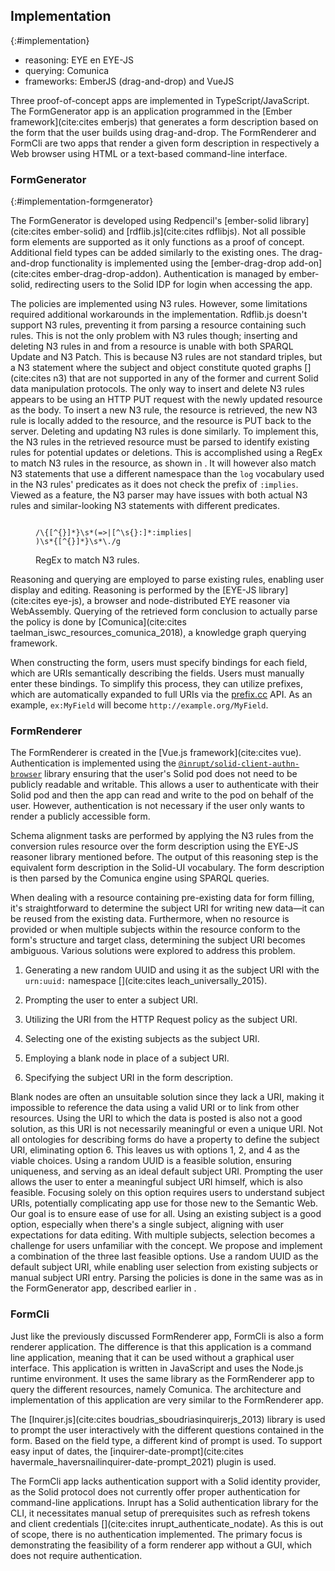 ## Implementation
{:#implementation}

- reasoning: EYE en EYE-JS
- querying: Comunica
- frameworks: EmberJS (drag-and-drop) and VueJS

Three proof-of-concept apps are implemented in TypeScript/JavaScript.
The FormGenerator app is an application programmed in the [Ember framework](cite:cites emberjs) that generates a form description based on the form that the user builds using drag-and-drop.
The FormRenderer and FormCli are two apps that render a given form description in respectively a Web browser using HTML or a text-based command-line interface.

### FormGenerator
{:#implementation-formgenerator}

The FormGenerator is developed using Redpencil's [ember-solid library](cite:cites ember-solid) and [rdflib.js](cite:cites rdflibjs).
Not all possible form elements are supported as it only functions as a proof of concept.
Additional field types can be added similarly to the existing ones.
The drag-and-drop functionality is implemented using the [ember-drag-drop add-on](cite:cites ember-drag-drop-addon).
Authentication is managed by ember-solid, redirecting users to the Solid IDP for login when accessing the app.

The policies are implemented using N3 rules.
However, some limitations required additional workarounds in the implementation.
Rdflib.js doesn't support N3 rules, preventing it from parsing a resource containing such rules.
This is not the only problem with N3 rules though; inserting and deleting N3 rules in and from a resource is unable with both SPARQL Update and N3 Patch.
This is because N3 rules are not standard triples, but a N3 statement where the subject and object constitute quoted graphs [](cite:cites n3) that are not supported in any of the former and current Solid data manipulation protocols.
The only way to insert and delete N3 rules appears to be using an HTTP PUT request with the newly updated resource as the body.
To insert a new N3 rule, the resource is retrieved, the new N3 rule is locally added to the resource, and the resource is PUT back to the server.
Deleting and updating N3 rules is done similarly.
To implement this, the N3 rules in the retrieved resource must be parsed to identify existing rules for potential updates or deletions.
This is accomplished using a RegEx to match N3 rules in the resource, as shown in [](#lst:match-n3-rules-regex).
It will however also match N3 statements that use a different namespace than the `log` vocabulary used in the N3 rules' predicates as it does not check the prefix of `:implies`.
Viewed as a feature, the N3 parser may have issues with both actual N3 rules and similar-looking N3 statements with different predicates.

<figure id="lst:match-n3-rules-regex" class="listing">
<pre><code>
/\{[^{}]*}\s*(=>|[^\s{}:]*:implies|
<http:\/\/www.w3.org\/2000\/10\/swap\/log#implies>)\s*{[^{}]*}\s*\./g
</code></pre>
<figcaption markdown="block">
RegEx to match N3 rules.
</figcaption>
</figure>

Reasoning and querying are employed to parse existing rules, enabling user display and editing.
Reasoning is performed by the [EYE-JS library](cite:cites eye-js), a browser and node-distributed EYE reasoner via WebAssembly.
Querying of the retrieved form conclusion to actually parse the policy is done by [Comunica](cite:cites taelman_iswc_resources_comunica_2018), a knowledge graph querying framework.

When constructing the form, users must specify bindings for each field, which are URIs semantically describing the fields.
Users must manually enter these bindings. To simplify this process, they can utilize prefixes, which are automatically expanded to full URIs via the [prefix.cc](https://prefix.cc) API.
As an example, `ex:MyField` will become `http://example.org/MyField`.


### FormRenderer

The FormRenderer is created in the [Vue.js framework](cite:cites vue).
Authentication is implemented using the [`@inrupt/solid-client-authn-browser`](https://www.npmjs.com/package/@inrupt/solid-client-authn-browser) library ensuring that the user's Solid pod does not need to be publicly readable and writable.
This allows a user to authenticate with their Solid pod and then the app can read and write to the pod on behalf of the user.
However, authentication is not necessary if the user only wants to render a publicly accessible form.

Schema alignment tasks are performed by applying the N3 rules from the conversion rules resource over the form description using the EYE-JS reasoner library mentioned before.
The output of this reasoning step is the equivalent form description in the Solid-UI vocabulary.
The form description is then parsed by the Comunica engine using SPARQL queries.

When dealing with a resource containing pre-existing data for form filling, it's straightforward to determine the subject URI for writing new data—it can be reused from the existing data.
Furthermore, when no resource is provided or when multiple subjects within the resource conform to the form's structure and target class, determining the subject URI becomes ambiguous.
Various solutions were explored to address this problem.

1. Generating a new random UUID and using it as the subject URI with the `urn:uuid:` namespace [](cite:cites leach_universally_2015).

2. Prompting the user to enter a subject URI.

3. Utilizing the URI from the HTTP Request policy as the subject URI.

4. Selecting one of the existing subjects as the subject URI.

5. Employing a blank node in place of a subject URI.

6. Specifying the subject URI in the form description.

Blank nodes are often an unsuitable solution since they lack a URI, making it impossible to reference the data using a valid URI or to link from other resources.
Using the URI to which the data is posted is also not a good solution, as this URI is not necessarily meaningful or even a unique URI.
Not all ontologies for describing forms do have a property to define the subject URI, eliminating option 6.
This leaves us with options 1, 2, and 4 as the viable choices.
Using a random UUID is a feasible solution, ensuring uniqueness, and serving as an ideal default subject URI.
Prompting the user allows the user to enter a meaningful subject URI himself, which is also feasible.
Focusing solely on this option requires users to understand subject URIs, potentially complicating app use for those new to the Semantic Web. Our goal is to ensure ease of use for all.
Using an existing subject is a good option, especially when there's a single subject, aligning with user expectations for data editing.
With multiple subjects, selection becomes a challenge for users unfamiliar with the concept.
We propose and implement a combination of the three last feasible options.
Use a random UUID as the default subject URI, while enabling user selection from existing subjects or manual subject URI entry.
Parsing the policies is done in the same was as in the FormGenerator app, described earlier in [](#implementation-formgenerator).

### FormCli

Just like the previously discussed FormRenderer app, FormCli is also a form renderer application.
The difference is that this application is a command line application, meaning that it can be used without a graphical user interface.
This application is written in JavaScript and uses the Node.js runtime environment.
It uses the same library as the FormRenderer app to query the different resources, namely Comunica.
The architecture and implementation of this application are very similar to the FormRenderer app.

The [Inquirer.js](cite:cites boudrias_sboudriasinquirerjs_2013) library is used to prompt the user interactively with the different questions contained in the form.
Based on the field type, a different kind of prompt is used.
To support easy input of dates, the [inquirer-date-prompt](cite:cites havermale_haversnailinquirer-date-prompt_2021) plugin is used.

The FormCli app lacks authentication support with a Solid identity provider, as the Solid protocol does not currently offer proper authentication for command-line applications.
Inrupt has a Solid authentication library for the CLI, it necessitates manual setup of prerequisites such as refresh tokens and client credentials [](cite:cites inrupt_authenticate_nodate).
As this is out of scope, there is no authentication implemented.
The primary focus is demonstrating the feasibility of a form renderer app without a GUI, which does not require authentication.
